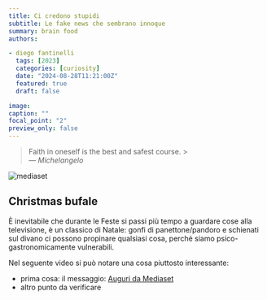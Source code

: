 ```yaml
---
title: Ci credono stupidi
subtitle: Le fake news che sembrano innoque
summary: brain food
authors:

- diego fantinelli
  tags: [2023]
  categories: [curiosity]
  date: "2024-08-28T11:21:00Z"
  featured: true
  draft: false

image:
caption: ""
focal_point: "2"
preview_only: false
---
```


<!-- {{< toc hide_on="xl" >}} -->

> <i class="fa-solid fa-quote-left"></i> Faith in oneself is the best and safest course. <i class="fa-solid fa-quote-right"></i> ><br>&mdash; <cite>Michelangelo</cite>

![mediaset](2024-mathofthings/content/post/ci_credono_stupidi/featured.jpeg)

## Christmas bufale

È inevitabile che durante le Feste si passi più tempo a guardare cose alla televisione, è un classico di Natale: gonfi di panettone/pandoro e schienati sul divano ci possono propinare qualsiasi cosa, perché siamo psico-gastronomicamente vulnerabili.

Nel seguente video si può notare una cosa piuttosto interessante:

- prima cosa: il messaggio: [Auguri da Mediaset](https://youtu.be/6BJKPDzMJFM?si=c1yW0Xj0VP-gDAPc)
- altro punto da verificare
